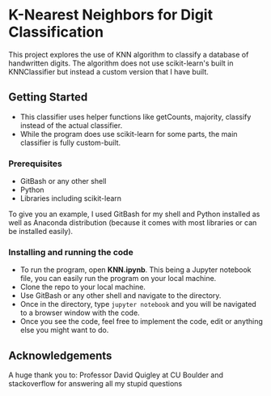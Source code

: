 # K-Nearest Neighbors for Digit Classification
This project explores the use of KNN algorithm to classify a database of handwritten digits. The algorithm does not use scikit-learn's built in KNNClassifier but instead a custom version that I have built.

## Getting Started ##
* This classifier uses helper functions like getCounts, majority, classify instead of the actual classifier. 
* While the program does use scikit-learn for some parts, the main classifier is fully custom-built.

### Prerequisites ###
* GitBash or any other shell
* Python 
* Libraries including scikit-learn 

To give you an example, I used GitBash for my shell and Python installed as well as Anaconda distribution (because it comes with most libraries or can be installed easily).

### Installing and running the code ###
* To run the program, open **KNN.ipynb**. This being a Jupyter notebook file, you can easily run the program on your local machine.
* Clone the repo to your local machine.
* Use GitBash or any other shell and navigate to the directory.
* Once in the directory, type `jupyter notebook` and you will be navigated to a browser window with the code.
* Once you see the code, feel free to implement the code, edit or anything else you might want to do.


## Acknowledgements ##
A huge thank you to:
Professor David Quigley at CU Boulder and stackoverflow for answering all my stupid questions
  
  

